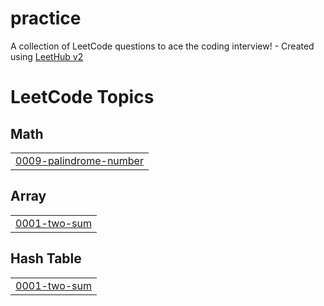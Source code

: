 # practice
A collection of LeetCode questions to ace the coding interview! - Created using [LeetHub v2](https://github.com/arunbhardwaj/LeetHub-2.0)

<!---LeetCode Topics Start-->
# LeetCode Topics
## Math
|  |
| ------- |
| [0009-palindrome-number](https://github.com/sowmiya5-V/practice/tree/master/0009-palindrome-number) |
## Array
|  |
| ------- |
| [0001-two-sum](https://github.com/sowmiya5-V/practice/tree/master/0001-two-sum) |
## Hash Table
|  |
| ------- |
| [0001-two-sum](https://github.com/sowmiya5-V/practice/tree/master/0001-two-sum) |
<!---LeetCode Topics End-->